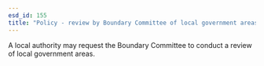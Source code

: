 ```yaml
---
esd_id: 155
title: "Policy - review by Boundary Committee of local government areas"
---
```


A local authority may request the Boundary Committee to conduct a review of local government areas.


